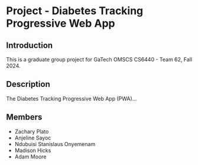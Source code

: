 # Project - Diabetes Tracking Progressive Web App

## Introduction
This is a graduate group project for GaTech OMSCS CS6440 - Team 62, Fall 2024. 

## Description 
The Diabetes Tracking Progressive Web App (PWA)... 

## Members

- Zachary Plato
- Anjeline Sayoc
- Ndubuisi Stanislaus Onyemenam
- Madison Hicks
- Adam Moore